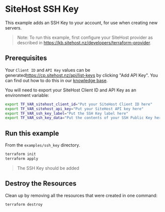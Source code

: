 # SiteHost SSH Key

This example adds an SSH Key to your account, for use when creating new servers.

> Note: To run this example, first configure your SiteHost provider as described in <https://kb.sitehost.nz/developers/terraform-provider>.

## Prerequisites

Your `Client ID` and `API Key` values can be generated<https://cp.sitehost.nz/api/list-keys> by clicking "Add API Key". You can find out how to do this in our [knowledge base](https://kb.sitehost.nz/developers/api).

You will need to export your SiteHost Client ID and API Key as an environment variable:

```sh
export TF_VAR_sitehost_client_id="Put your SiteHost Client ID here"
export TF_VAR_sitehost_api_key="Put your SiteHost API key here"
export TF_VAR_ssh_key_label="Put the SSH Key label here"
export TF_VAR_ssh_key_data="Put the contents of your SSH Public Key here"
```

## Run this example

From the `examples/ssh_key` directory.

```sh
terraform init
terraform apply
```

> The SSH Key should be added 

## Destroy the Resources

Clean up by removing all the resources that were created in one command:

```sh
terraform destroy
```
